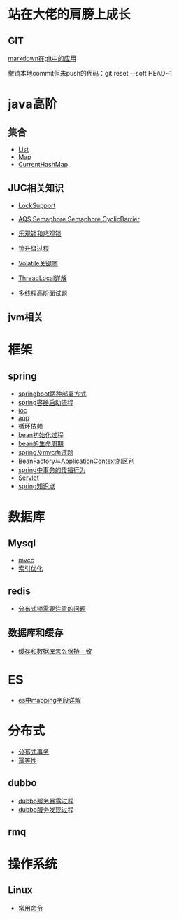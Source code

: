 站在大佬的肩膀上成长
===
GIT
---
[markdown在git中的应用](https://www.cnblogs.com/longronglang/p/8453047.html)

撤销本地commit但未push的代码：git reset --soft HEAD~1


java高阶
===
集合
---
* [List](https://juejin.cn/post/6913917330955173896/)
* [Map](https://www.cnblogs.com/yanzige/p/8392142.html)
* [CurrentHashMap](https://juejin.cn/post/6915399713780924424/)


JUC相关知识
---
* [LockSupport](https://www.jianshu.com/p/f1f2cd289205)
* [AQS Semaphore Semaphore CyclicBarrier](https://github.com/Snailclimb/JavaGuide/blob/master/docs/java/multi-thread/AQS%E5%8E%9F%E7%90%86%E4%BB%A5%E5%8F%8AAQS%E5%90%8C%E6%AD%A5%E7%BB%84%E4%BB%B6%E6%80%BB%E7%BB%93.md)
* [乐观锁和悲观锁](https://mp.weixin.qq.com/s/WtAdXvaRuBZ-SXayIKu1mA)
* [锁升级过程](https://segmentfault.com/a/1190000022904663)
* [Volatile关键字](https://mp.weixin.qq.com/s/Oa3tcfAFO9IgsbE22C5TEg)
* [ThreadLocal详解](https://mp.weixin.qq.com/s/LzkZXPtLW2dqPoz3kh3pBQ)

* [多线程高阶面试题](https://github.com/Snailclimb/JavaGuide/blob/master/docs/java/multi-thread/2020%E6%9C%80%E6%96%B0Java%E5%B9%B6%E5%8F%91%E8%BF%9B%E9%98%B6%E5%B8%B8%E8%A7%81%E9%9D%A2%E8%AF%95%E9%A2%98%E6%80%BB%E7%BB%93.md)

jvm相关
---



框架
===


spring
---
* [springboot两种部署方式](https://blog.csdn.net/qq_22638399/article/details/81506448)
* [spring容器启动流程]()
* [ioc]()
* [aop]()
* [循环依赖](https://juejin.cn/post/6912384159755272199/)
* [bean初始化过程]()
* [bean的生命周期]()
* [spring及mvc面试题](https://juejin.cn/post/6844903955072286727)
* [BeanFactory与ApplicationContext的区别](https://juejin.cn/post/6908243996967960584)
* [spring中事务的传播行为]()
* [Servlet](https://juejin.cn/post/6844904087687954440)
* [spring知识点](https://juejin.cn/post/6913458150016778254)


数据库
===
Mysql
---
* [mvcc](https://mp.weixin.qq.com/s/CZHuGT4sKs_QHD_bv3BfAQ)
* [索引优化]()



redis
---
* [分布式锁需要注意的问题](https://juejin.cn/post/6909095427321102344/)

数据库和缓存
---
* [缓存和数据库怎么保持一致](https://juejin.cn/post/6844903907726983181)

ES
===
* [es中mapping字段详解](http://blog.ideawand.com/2017/09/23/notes-on-elasticsearch-mappings-and-kibana/)

分布式
====
* [分布式事务](https://xiaomi-info.github.io/2020/01/02/distributed-transaction/)
* [幂等性]()

dubbo
---
* [dubbo服务暴露过程](https://mp.weixin.qq.com/s/ISiN06QynyE2pPtX3cGQ9w)
* [dubbo服务发现过程](https://mp.weixin.qq.com/s/ISiN06QynyE2pPtX3cGQ9w)

rmq
---


操作系统
====

Linux
---
* [常用命令](https://mp.weixin.qq.com/s/7bSwKiPmtJbs7FtRWZZqpA)

